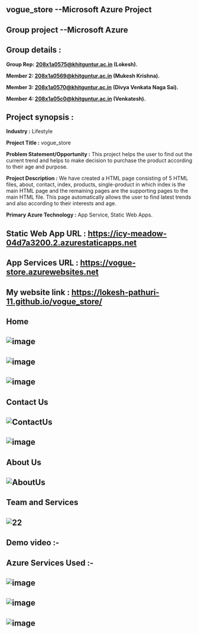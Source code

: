 ## vogue_store --Microsoft Azure Project
## Group project --Microsoft Azure
## Group details :
**Group Rep:** **208x1a0575@khitguntur.ac.in (Lokesh).**

**Member 2: 208x1a0569@khitguntur.ac.in (Mukesh Krishna).**

**Member 3: 208x1a0570@khitguntur.ac.in (Divya Venkata Naga Sai).**

**Member 4: 208x1a05c0@khitguntur.ac.in (Venkatesh).**
## Project synopsis :
**Industry :** Lifestyle

**Project Title :** vogue_store

**Problem Statement/Opportunity :** This project helps the user to find out the current trend and helps to make decision to purchase the product according to their age and purpose.

**Project Description :** We have created a HTML page consisting of 5 HTML files, about, contact, index, products, single-product in which index is the main HTML page and the remaining pages are the supporting pages to the main HTML file. This page automatically allows the user to find latest trends and also according to their interests and age.

**Primary Azure Technology :** App Service, Static Web Apps.

## **Static Web App URL :** https://icy-meadow-04d7a3200.2.azurestaticapps.net

## **App Services URL :** https://vogue-store.azurewebsites.net

## My website link : https://lokesh-pathuri-11.github.io/vogue_store/

## Home
## ![image](https://user-images.githubusercontent.com/99123811/213729537-f44c7790-14be-471b-878c-ab7e1cb29de7.png)
##
## ![image](https://user-images.githubusercontent.com/99123811/213732469-395d54f7-4fda-4370-93b2-b697e19ed48a.png)
##
## ![image](https://user-images.githubusercontent.com/99123811/213732820-4266148f-09cd-4861-a9d6-49f266b01e81.png)
##

## Contact Us

## ![ContactUs](https://user-images.githubusercontent.com/99123811/213740965-770d3329-62e5-4689-bc42-dfb4be9a9acc.png)
##
## ![image](https://user-images.githubusercontent.com/99123811/213741179-ac4248f9-f998-4335-b061-c7b21a77aaa0.png)
##

## About Us

## ![AboutUs](https://user-images.githubusercontent.com/99123811/213742096-63bc136d-9e73-458f-98aa-953b38745323.png)
##

## Team and Services

## ![22](https://user-images.githubusercontent.com/99123811/213742786-b2959536-0b76-4702-b5ce-ee86fc97fa59.png)

## Demo video :-


## Azure Services Used :-

## ![image](https://user-images.githubusercontent.com/99123811/213753406-b2a0e8bf-d33e-4fab-b887-9bee6a238d0f.png)

## ![image](https://user-images.githubusercontent.com/99123811/213760168-95ad8000-6218-4786-93fa-d96e9af06520.png)

## ![image](https://user-images.githubusercontent.com/99123811/213753136-2f04b2dc-a5db-40d9-b99d-bb276c3c67a8.png)
